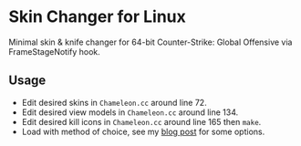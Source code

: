 # Skin Changer for Linux

Minimal skin & knife changer for 64-bit Counter-Strike: Global Offensive via FrameStageNotify hook.

## Usage
* Edit desired skins in `Chameleon.cc` around line 72.
* Edit desired view models in `Chameleon.cc` around line 134.
* Edit desired kill icons in `Chameleon.cc` around line 165 then `make`.
* Load with method of choice, see my [blog post](https://aixxe.net/2016/09/shared-library-injection) for some options.